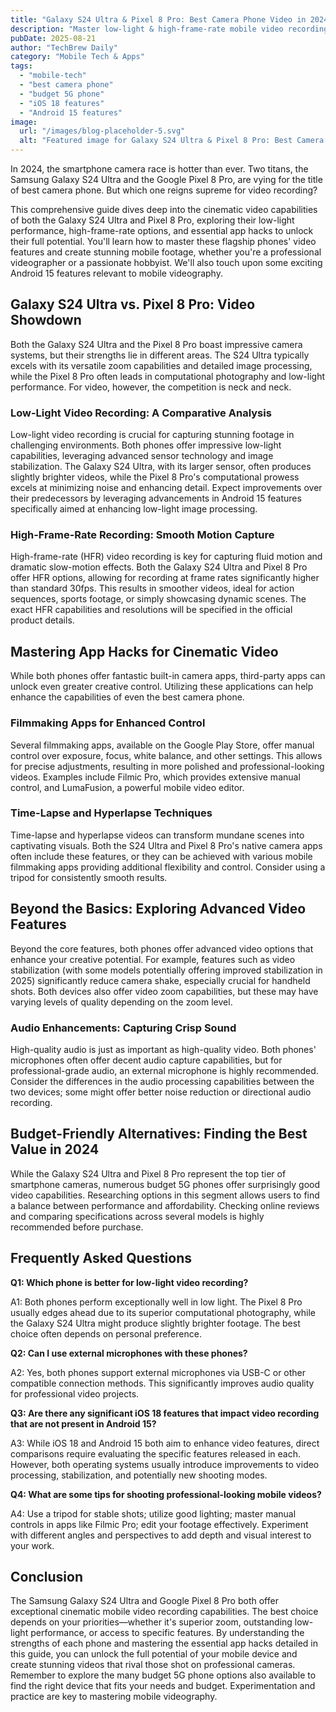 ```yaml
---
title: "Galaxy S24 Ultra & Pixel 8 Pro: Best Camera Phone Video in 2024"
description: "Master low-light & high-frame-rate mobile video recording on the Galaxy S24 Ultra & Pixel 8 Pro.  Unlock cinematic quality with expert app hacks. Learn the best camera phone tips and tricks! Read now!"
pubDate: 2025-08-21
author: "TechBrew Daily"
category: "Mobile Tech & Apps"
tags:
  - "mobile-tech"
  - "best camera phone"
  - "budget 5G phone"
  - "iOS 18 features"
  - "Android 15 features"
image:
  url: "/images/blog-placeholder-5.svg"
  alt: "Featured image for Galaxy S24 Ultra & Pixel 8 Pro: Best Camera Phone Video in 2024"
---
```


In 2024, the smartphone camera race is hotter than ever.  Two titans, the Samsung Galaxy S24 Ultra and the Google Pixel 8 Pro, are vying for the title of best camera phone.  But which one reigns supreme for video recording?

This comprehensive guide dives deep into the cinematic video capabilities of both the Galaxy S24 Ultra and Pixel 8 Pro, exploring their low-light performance, high-frame-rate options, and essential app hacks to unlock their full potential.  You'll learn how to master these flagship phones' video features and create stunning mobile footage, whether you're a professional videographer or a passionate hobbyist.  We'll also touch upon some exciting Android 15 features relevant to mobile videography.


## Galaxy S24 Ultra vs. Pixel 8 Pro: Video Showdown

Both the Galaxy S24 Ultra and the Pixel 8 Pro boast impressive camera systems, but their strengths lie in different areas.  The S24 Ultra typically excels with its versatile zoom capabilities and detailed image processing, while the Pixel 8 Pro often leads in computational photography and low-light performance.  For video, however, the competition is neck and neck.

### Low-Light Video Recording: A Comparative Analysis

Low-light video recording is crucial for capturing stunning footage in challenging environments.  Both phones offer impressive low-light capabilities, leveraging advanced sensor technology and image stabilization. The Galaxy S24 Ultra, with its larger sensor, often produces slightly brighter videos, while the Pixel 8 Pro's computational prowess excels at minimizing noise and enhancing detail.  Expect improvements over their predecessors by leveraging advancements in Android 15 features specifically aimed at enhancing low-light image processing.

### High-Frame-Rate Recording: Smooth Motion Capture

High-frame-rate (HFR) video recording is key for capturing fluid motion and dramatic slow-motion effects.  Both the Galaxy S24 Ultra and Pixel 8 Pro offer HFR options, allowing for recording at frame rates significantly higher than standard 30fps.  This results in smoother videos, ideal for action sequences, sports footage, or simply showcasing dynamic scenes. The exact HFR capabilities and resolutions will be specified in the official product details.

## Mastering App Hacks for Cinematic Video

While both phones offer fantastic built-in camera apps, third-party apps can unlock even greater creative control.  Utilizing these applications can help enhance the capabilities of even the best camera phone.


### Filmmaking Apps for Enhanced Control

Several filmmaking apps, available on the Google Play Store, offer manual control over exposure, focus, white balance, and other settings.  This allows for precise adjustments, resulting in more polished and professional-looking videos.  Examples include Filmic Pro, which provides extensive manual control, and LumaFusion, a powerful mobile video editor.

### Time-Lapse and Hyperlapse Techniques

Time-lapse and hyperlapse videos can transform mundane scenes into captivating visuals. Both the S24 Ultra and Pixel 8 Pro's native camera apps often include these features, or they can be achieved with various mobile filmmaking apps providing additional flexibility and control. Consider using a tripod for consistently smooth results.

##  Beyond the Basics: Exploring Advanced Video Features

Beyond the core features, both phones offer advanced video options that enhance your creative potential.  For example, features such as video stabilization (with some models potentially offering improved stabilization in 2025) significantly reduce camera shake, especially crucial for handheld shots.  Both devices also offer video zoom capabilities, but these may have varying levels of quality depending on the zoom level.


###  Audio Enhancements: Capturing Crisp Sound

High-quality audio is just as important as high-quality video. Both phones' microphones often offer decent audio capture capabilities, but for professional-grade audio, an external microphone is highly recommended.  Consider the differences in the audio processing capabilities between the two devices; some might offer better noise reduction or directional audio recording.

##  Budget-Friendly Alternatives:  Finding the Best Value in 2024

While the Galaxy S24 Ultra and Pixel 8 Pro represent the top tier of smartphone cameras, numerous budget 5G phones offer surprisingly good video capabilities.  Researching options in this segment allows users to find a balance between performance and affordability.  Checking online reviews and comparing specifications across several models is highly recommended before purchase.


## Frequently Asked Questions

**Q1: Which phone is better for low-light video recording?**

A1: Both phones perform exceptionally well in low light. The Pixel 8 Pro usually edges ahead due to its superior computational photography, while the Galaxy S24 Ultra might produce slightly brighter footage.  The best choice often depends on personal preference.

**Q2:  Can I use external microphones with these phones?**

A2: Yes, both phones support external microphones via USB-C or other compatible connection methods.  This significantly improves audio quality for professional video projects.

**Q3: Are there any significant iOS 18 features that impact video recording that are not present in Android 15?**

A3:  While iOS 18 and Android 15 both aim to enhance video features, direct comparisons require evaluating the specific features released in each.  However, both operating systems usually introduce improvements to video processing, stabilization, and potentially new shooting modes.


**Q4: What are some tips for shooting professional-looking mobile videos?**

A4: Use a tripod for stable shots; utilize good lighting; master manual controls in apps like Filmic Pro; edit your footage effectively.  Experiment with different angles and perspectives to add depth and visual interest to your work.


## Conclusion

The Samsung Galaxy S24 Ultra and Google Pixel 8 Pro both offer exceptional cinematic mobile video recording capabilities.  The best choice depends on your priorities—whether it's superior zoom, outstanding low-light performance, or access to specific features. By understanding the strengths of each phone and mastering the essential app hacks detailed in this guide, you can unlock the full potential of your mobile device and create stunning videos that rival those shot on professional cameras. Remember to explore the many budget 5G phone options also available to find the right device that fits your needs and budget. Experimentation and practice are key to mastering mobile videography.